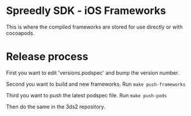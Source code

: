 # Spreedly SDK - iOS Frameworks

This is where the compiled frameworks are stored for use directly or with cocoapods.

# Release process

First you want to edit 'versions.podspec' and bump the version number.

Second you want to build and new frameworks. Run `make push-frameworks`

Third you want to push the latest podspec file. Run `make push-pods`

Then do the same in the 3ds2 repository.
